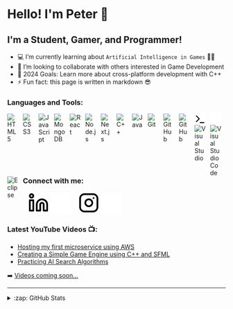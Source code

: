 # Hello! I'm Peter 👋

## I'm a Student, Gamer, and Programmer!

- 💻 I’m currently learning about `Artificial Intelligence in Games` 🤖👾
- 👯 I’m looking to collaborate with others interested in Game Development
- 🥅 2024 Goals: Learn more about cross-platform development with C++
- ⚡ Fun fact: this page is written in markdown 😎


### Languages and Tools:

<p>
<img align="left" alt="HTML5" width="26px" src="https://cdn.jsdelivr.net/gh/devicons/devicon/icons/html5/html5-original.svg" style="padding-right:10px;" />
<img align="left" alt="CSS3" width="26px" src="https://cdn.jsdelivr.net/gh/devicons/devicon/icons/css3/css3-original.svg" style="padding-right:10px;" />
<img align="left" alt="JavaScript" width="26px" src="https://cdn.jsdelivr.net/gh/devicons/devicon/icons/javascript/javascript-original.svg" style="padding-right:10px;" />

<img align="left" alt="MongoDB" width="26px" src="https://cdn.jsdelivr.net/gh/devicons/devicon/icons/mongodb/mongodb-original.svg" style="padding-right:10px;" />
<img align="left" alt="React" width="26px" src="https://cdn.jsdelivr.net/gh/devicons/devicon/icons/react/react-original.svg" style="padding-right:10px;" />
<img align="left" alt="Node.js" width="26px" src="https://cdn.jsdelivr.net/gh/devicons/devicon/icons/nodejs/nodejs-original.svg" style="padding-right:10px;" />
<img align="left" alt="Next.js" width="26px" src="https://cdn.jsdelivr.net/gh/devicons/devicon@latest/icons/nextjs/nextjs-original.svg" style="padding-right:10px;" />
<img align="left" alt="C++" width="26px" src="https://cdn.jsdelivr.net/gh/devicons/devicon/icons/cplusplus/cplusplus-original.svg" style="padding-right:10px;" />
<img align="left" alt="Java" width="26px" src="https://cdn.jsdelivr.net/gh/devicons/devicon@latest/icons/java/java-original.svg" style="padding-right:10px;" />
          
<img align="left" alt="Git" width="26px" src="https://cdn.jsdelivr.net/gh/devicons/devicon/icons/git/git-original.svg" style="padding-right:10px;" />
<img align="left" alt="GitHub" width="26px" src="https://user-images.githubusercontent.com/3369400/139447912-e0f43f33-6d9f-45f8-be46-2df5bbc91289.png#gh-dark-mode-only" style="padding-right:10px;" />
<img align="left" alt="GitHub" width="26px" src="https://user-images.githubusercontent.com/3369400/139448065-39a229ba-4b06-434b-bc67-616e2ed80c8f.png#gh-light-mode-only" style="padding-right:10px;" />
<img align="left" alt="Terminal" width="26px" src="./img/terminal-light.svg#gh-light-mode-only" style="padding-right:10px;" />
<img align="left" alt="Terminal" width="26px" src="./img/terminal-dark.svg#gh-dark-mode-only" style="padding-right:10px;" />
<img align="left" alt="Visual Studio" width="26px" src="https://cdn.jsdelivr.net/gh/devicons/devicon/icons/visualstudio/visualstudio-plain.svg" style="padding-right:10px;" />
<img align="left" alt="Visual Studio Code" width="26px" src="https://cdn.jsdelivr.net/gh/devicons/devicon/icons/vscode/vscode-original.svg" style="padding-right:10px;"/>
<img align="left" alt="Eclipse" width="26px" src="https://cdn.jsdelivr.net/gh/devicons/devicon@latest/icons/eclipse/eclipse-original.svg" style="padding-right:10px;" />
</p>

</br>

### Connect with me:

&nbsp;&nbsp;
[![website](./img/linkedin-light.svg)](https://www.linkedin.com/in/peter-wan-281179240/#gh-light-mode-only)
[![website](./img/linkedin-dark.svg)](https://www.linkedin.com/in/peter-wan-281179240/#gh-dark-mode-only)
&nbsp;&nbsp;
[![website](./img/instagram-light.svg)](https://instagram.com/peter.magic1#gh-light-mode-only)
[![website](./img/instagram-dark.svg)](https://instagram.com/peter.magic1#gh-dark-mode-only)


### Latest YouTube Videos 📺: 

<!-- YOUTUBE:START -->
- [Hosting my first microservice using AWS](https://youtu.be/sz8h1m44AJQ?si=G8CIYCxwBm9-V1Cr)
- [Creating a Simple Game Engine using C++ and SFML](https://youtu.be/M2Y1AxWBp-0)
- [Practicing AI Search Algorithms](https://youtu.be/VcM4sv-wxVU)
<!-- YOUTUBE:END -->

➡️ [Videos coming soon...](https://youtube.com/@peterwan1808/featured)

---

<details>
  <summary>:zap: GitHub Stats</summary>

  <img align="left" alt="peterdanwan's GitHub Stats" src="https://github-readme-stats.vercel.app/api?username=peterdanwan&show_icons=true&hide_border=false&title_color=ff652f&icon_color=FFE400&bg_color=09131B&text_color=ffffff&border_color=0c1a25" />

</details>

